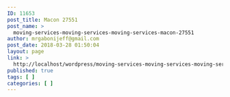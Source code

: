 ```yaml
---
ID: 11653
post_title: Macon 27551
post_name: >
  moving-services-moving-services-moving-services-macon-27551
author: mrgabonijeff@gmail.com
post_date: 2018-03-28 01:50:04
layout: page
link: >
  http://localhost/wordpress/moving-services-moving-services-moving-services-macon-27551/
published: true
tags: [ ]
categories: [ ]
---
```

